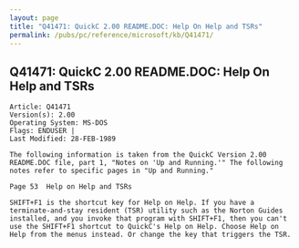 ```yaml
---
layout: page
title: "Q41471: QuickC 2.00 README.DOC: Help On Help and TSRs"
permalink: /pubs/pc/reference/microsoft/kb/Q41471/
---
```


## Q41471: QuickC 2.00 README.DOC: Help On Help and TSRs

	Article: Q41471
	Version(s): 2.00
	Operating System: MS-DOS
	Flags: ENDUSER |
	Last Modified: 28-FEB-1989
	
	The following information is taken from the QuickC Version 2.00
	README.DOC file, part 1, "Notes on 'Up and Running.'" The following
	notes refer to specific pages in "Up and Running."
	
	Page 53  Help on Help and TSRs
	
	SHIFT+F1 is the shortcut key for Help on Help. If you have a
	terminate-and-stay resident (TSR) utility such as the Norton Guides
	installed, and you invoke that program with SHIFT+F1, then you can't
	use the SHIFT+F1 shortcut to QuickC's Help on Help. Choose Help on
	Help from the menus instead. Or change the key that triggers the TSR.
